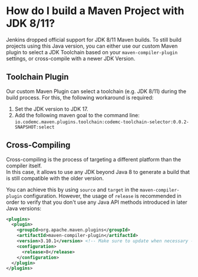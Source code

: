 # How do I build a Maven Project with JDK 8/11?

Jenkins dropped official support for JDK 8/11 Maven builds. To still build projects using this Java version, you can either use our custom Maven plugin to select a JDK Toolchain based on your `maven-compiler-plugin` settings, or cross-compile with a newer JDK Version.

## Toolchain Plugin

Our custom Maven Plugin can select a toolchain (e.g. JDK 8/11) during the build process. For this, the following workaround is required:

1.  Set the JDK version to JDK 17.
2.  Add the following maven goal to the command line:  
    `io.codemc.maven.plugins.toolchain:codemc-toolchain-selector:0.0.2-SNAPSHOT:select`

## Cross-Compiling

Cross-compiling is the process of targeting a different platform than the compiler itself.  
In this case, it allows to use any JDK beyond Java 8 to generate a build that is still compatible with the older version.

You can achieve this by using `source` and `target` in the `maven-compiler-plugin` configuration. However, the usage of `release` is recommended in order to verify that you don't use any Java API methods introduced in later Java versions:  

```xml
<plugins>
  <plugin>
    <groupId>org.apache.maven.plugins</groupId>
    <artifactId>maven-compiler-plugin</artifactId>
    <version>3.10.1</version> <!-- Make sure to update when necessary -->
    <configuration>
      <release>8</release>
    </configuration>
  </plugin>
</plugins>
```
